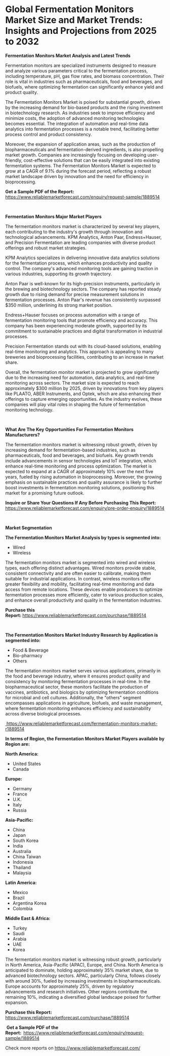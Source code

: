 <p><h1>Global Fermentation Monitors Market Size and Market Trends: Insights and Projections from 2025 to 2032</h1></p><p><strong>Fermentation Monitors Market Analysis and Latest Trends</strong></p>
<p><p>Fermentation monitors are specialized instruments designed to measure and analyze various parameters critical to the fermentation process, including temperature, pH, gas flow rates, and biomass concentration. Their role is vital in industries such as pharmaceuticals, food and beverages, and biofuels, where optimizing fermentation can significantly enhance yield and product quality.</p><p>The Fermentation Monitors Market is poised for substantial growth, driven by the increasing demand for bio-based products and the rising investment in biotechnology research. As industries seek to improve efficiency and minimize costs, the adoption of advanced monitoring technologies becomes essential. The integration of automation and real-time data analytics into fermentation processes is a notable trend, facilitating better process control and product consistency.</p><p>Moreover, the expansion of application areas, such as the production of biopharmaceuticals and fermentation-derived ingredients, is also propelling market growth. Companies are increasingly focusing on developing user-friendly, cost-effective solutions that can be easily integrated into existing fermentation systems. The Fermentation Monitors Market is expected to grow at a CAGR of 9.1% during the forecast period, reflecting a robust market landscape driven by innovation and the need for efficiency in bioprocessing.</p></p>
<p><strong>Get a Sample PDF of the Report:&nbsp;</strong> <a href="https://www.reliablemarketforecast.com/enquiry/request-sample/1889514?utm_campaign=1875&utm_medium=2&utm_source=Github&utm_content=ia&utm_term=14012025&utm_id=fermentation-monitors">https://www.reliablemarketforecast.com/enquiry/request-sample/1889514</a></p>
<p>&nbsp;</p>
<p><strong>Fermentation Monitors Major Market Players</strong></p>
<p><p>The fermentation monitors market is characterized by several key players, each contributing to the industry's growth through innovation and technological advancements. KPM Analytics, Anton Paar, Endress+Hauser, and Precision Fermentation are leading companies with diverse product offerings and robust market strategies.</p><p>KPM Analytics specializes in delivering innovative data analytics solutions for the fermentation process, which enhances productivity and quality control. The company's advanced monitoring tools are gaining traction in various industries, supporting its growth trajectory.</p><p>Anton Paar is well-known for its high-precision instruments, particularly in the brewing and biotechnology sectors. The company has reported steady growth due to rising demand for precise measurement solutions in fermentation processes. Anton Paar's revenue has consistently surpassed $350 million, underlining its strong market position.</p><p>Endress+Hauser focuses on process automation with a range of fermentation monitoring tools that promote efficiency and accuracy. This company has been experiencing moderate growth, supported by its commitment to sustainable practices and digital transformation in industrial processes.</p><p>Precision Fermentation stands out with its cloud-based solutions, enabling real-time monitoring and analytics. This approach is appealing to many breweries and bioprocessing facilities, contributing to an increase in market share.</p><p>Overall, the fermentation monitor market is projected to grow significantly due to the increasing need for automation, data analytics, and real-time monitoring across sectors. The market size is expected to reach approximately $300 million by 2025, driven by innovations from key players like PLAATO, ABER Instruments, and Optek, which are also enhancing their offerings to capture emerging opportunities. As the industry evolves, these companies will play vital roles in shaping the future of fermentation monitoring technology.</p></p>
<p>&nbsp;</p>
<p><strong>What Are The Key Opportunities For Fermentation Monitors Manufacturers?</strong></p>
<p><p>The fermentation monitors market is witnessing robust growth, driven by increasing demand for fermentation-based industries, such as pharmaceuticals, food and beverages, and biofuels. Key growth trends include advancements in sensor technologies and IoT integration, which enhance real-time monitoring and process optimization. The market is expected to expand at a CAGR of approximately 10% over the next five years, fueled by rising automation in bioprocessing. Moreover, the growing emphasis on sustainable practices and quality assurance is likely to further boost investments in fermentation monitoring solutions, positioning this market for a promising future outlook.</p></p>
<p><strong>Inquire or Share Your Questions If Any Before Purchasing This Report:</strong> <a href="https://www.reliablemarketforecast.com/enquiry/pre-order-enquiry/1889514?utm_campaign=1875&utm_medium=2&utm_source=Github&utm_content=ia&utm_term=14012025&utm_id=fermentation-monitors">https://www.reliablemarketforecast.com/enquiry/pre-order-enquiry/1889514</a></p>
<p>&nbsp;</p>
<p><strong>Market Segmentation</strong></p>
<p><strong>The Fermentation Monitors Market Analysis by types is segmented into:</strong></p>
<p><ul><li>Wired</li><li>Wireless</li></ul></p>
<p><p>The fermentation monitors market is segmented into wired and wireless types, each offering distinct advantages. Wired monitors provide stable, consistent connectivity and are often easier to calibrate, making them suitable for industrial applications. In contrast, wireless monitors offer greater flexibility and mobility, facilitating real-time monitoring and data access from remote locations. These devices enable producers to optimize fermentation processes more efficiently, cater to various production scales, and enhance overall productivity and quality in the fermentation industries.</p></p>
<p><strong>Purchase this Report:&nbsp;</strong><a href="https://www.reliablemarketforecast.com/purchase/1889514?utm_campaign=1875&utm_medium=2&utm_source=Github&utm_content=ia&utm_term=14012025&utm_id=fermentation-monitors">https://www.reliablemarketforecast.com/purchase/1889514</a></p>
<p>&nbsp;</p>
<p><strong>The Fermentation Monitors Market Industry Research by Application is segmented into:</strong></p>
<p><ul><li>Food & Beverage</li><li>Bio-pharmacy</li><li>Others</li></ul></p>
<p><p>The fermentation monitors market serves various applications, primarily in the food and beverage industry, where it ensures product quality and consistency by monitoring fermentation processes in real-time. In the biopharmaceutical sector, these monitors facilitate the production of vaccines, antibiotics, and biologics by optimizing fermentation conditions for microbial and cell cultures. Additionally, the "others" segment encompasses applications in agriculture, biofuels, and waste management, where fermentation monitoring enhances efficiency and sustainability across diverse biological processes.</p></p>
<p><a href="https://www.reliablemarketforecast.com/fermentation-monitors-market-r1889514?utm_campaign=1875&utm_medium=2&utm_source=Github&utm_content=ia&utm_term=14012025&utm_id=fermentation-monitors">&nbsp;https://www.reliablemarketforecast.com/fermentation-monitors-market-r1889514</a></p>
<p><strong>In terms of Region, the Fermentation Monitors Market Players available by Region are:</strong></p>
<p>
    <p> <strong> North America: </strong>
        <ul>
            <li>United States</li>
            <li>Canada</li>
        </ul>
        </p> 
    <p> <strong> Europe: </strong>
        <ul>
            <li>Germany</li>
            <li>France</li>
            <li>U.K.</li>
            <li>Italy</li>
            <li>Russia</li>
        </ul>
        </p> 
    <p> <strong> Asia-Pacific: </strong>
        <ul>
            <li>China</li>
            <li>Japan</li>
            <li>South Korea</li>
            <li>India</li>
            <li>Australia</li>
            <li>China Taiwan</li>
            <li>Indonesia</li>
            <li>Thailand</li>
            <li>Malaysia</li>
        </ul>
        </p> 
    <p> <strong> Latin America: </strong>
        <ul>
            <li>Mexico</li>
            <li>Brazil</li>
            <li>Argentina Korea</li>
            <li>Colombia</li>
        </ul>
        </p> 
    <p> <strong> Middle East & Africa: </strong>
        <ul>
            <li>Turkey</li>
            <li>Saudi</li>
            <li>Arabia</li>
            <li>UAE</li>
            <li>Korea</li>
        </ul>
    </p>
    </p>
<p><p>The fermentation monitors market is witnessing robust growth, particularly in North America, Asia-Pacific (APAC), Europe, and China. North America is anticipated to dominate, holding approximately 35% market share, due to advanced biotechnology sectors. APAC, particularly China, follows closely with around 30%, fueled by increasing investments in biopharmaceuticals. Europe accounts for approximately 25%, driven by regulatory advancements and research initiatives. Other regions contribute the remaining 10%, indicating a diversified global landscape poised for further expansion.</p></p>
<p><strong>Purchase this Report: </strong><a href="https://www.reliablemarketforecast.com/purchase/1889514?utm_campaign=1875&utm_medium=2&utm_source=Github&utm_content=ia&utm_term=14012025&utm_id=fermentation-monitors">https://www.reliablemarketforecast.com/purchase/1889514</a></p>
<p>&nbsp;<strong>Get a Sample PDF of the Report:&nbsp;&nbsp;</strong><a href="https://www.reliablemarketforecast.com/enquiry/request-sample/1889514?utm_campaign=1875&utm_medium=2&utm_source=Github&utm_content=ia&utm_term=14012025&utm_id=fermentation-monitors">https://www.reliablemarketforecast.com/enquiry/request-sample/1889514</a></p>
<p><strong></strong></p>
<p>Check more reports on <a href="https://www.reliablemarketforecast.com/?utm_campaign=1875&utm_medium=2&utm_source=Github&utm_content=ia&utm_term=14012025&utm_id=fermentation-monitors">https://www.reliablemarketforecast.com/</a></p>